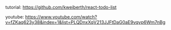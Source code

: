 tutorial: https://github.com/kweiberth/react-todo-list

youtube: https://www.youtube.com/watch?v=fZKaq623y38&index=1&list=PLQDnxXqV213JJFtDaG0aE9vqvp6Wm7nBg

